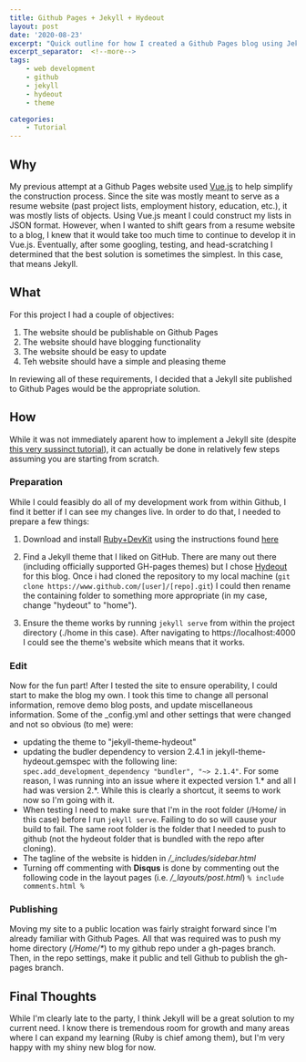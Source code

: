 ```yaml
---
title: Github Pages + Jekyll + Hydeout
layout: post
date: '2020-08-23'
excerpt: "Quick outline for how I created a Github Pages blog using Jekyll and the Hydeout theme."
excerpt_separator:  <!--more-->
tags: 
    - web development
    - github
    - jekyll
    - hydeout
    - theme

categories: 
    - Tutorial
---
```


## Why

My previous attempt at a Github Pages website used [Vue.js](https://vuejs.org/) to help simplify the construction process. Since the site was mostly meant to serve as a resume website (past project lists, employment history, education, etc.), it was mostly lists of objects. Using Vue.js meant I could construct my lists in JSON format. However, when I wanted to shift gears from a resume website to a blog, I knew that it would take too much time to continue to develop it in Vue.js. Eventually, after some googling, testing, and head-scratching I determined that the best solution is sometimes the simplest. In this case, that means Jekyll. 

## What

For this project I had a couple of objectives: 

1. The website should be publishable on Github Pages
2. The website should have blogging functionality
3. The website should be easy to update
4. Teh website should have a simple and pleasing theme

In reviewing all of these requirements, I decided that a Jekyll site published to Github Pages would be the appropriate solution. 

## How

While it was not immediately aparent how to implement a Jekyll site (despite [this very sussinct tutorial](https://www.kiltandcode.com/2020/04/30/how-to-create-a-blog-using-jekyll-and-github-pages-on-windows/)), it can actually be done in relatively few steps assuming you are starting from scratch.

### Preparation

While I could feasibly do all of my development work from within Github, I find it better if I can see my changes live. In order to do that, I needed to prepare a few things: 

1. Download and install [Ruby+DevKit](https://rubyinstaller.org/) using the instructions found [here](https://www.kiltandcode.com/2020/04/30/how-to-create-a-blog-using-jekyll-and-github-pages-on-windows/#how-to-install-jekyll-on-windows)

2. Find a Jekyll theme that I liked on GitHub. There are many out there (including officially supported GH-pages themes) but I chose [Hydeout](https://github.com/fongandrew/hydeout) for this blog. Once i had cloned the repository to my local machine (```git clone https://www.github.com/[user]/[repo].git```) I could then rename the containing folder to something more appropriate (in my case, change "hydeout" to "home").

3. Ensure the theme works by running ```jekyll serve``` from within the project directory (./home in this case). After navigating to https://localhost:4000 I could see the theme's website which means that it works.

### Edit

Now for the fun part! After I tested the site to ensure operability, I could start to make the blog my own. I took this time to change all personal information, remove demo blog posts, and update miscellaneous information. Some of the _config.yml and other settings that were changed and not so obvious (to me) were: 

* updating the theme to "jekyll-theme-hydeout"
* updating the budler dependency to version 2.4.1 in jekyll-theme-hydeout.gemspec with the following line: ```spec.add_development_dependency "bundler", "~> 2.1.4"```. For some reason, I was running into an issue where it expected version 1.* and all I had was version 2.*. While this is clearly a shortcut, it seems to work now so I'm going with it. 
* When testing I need to make sure that I'm in the root folder (/Home/ in this case) before I run ```jekyll serve```. Failing to do so will cause your build to fail. The same root folder is the folder that I needed to push to github (not the hydeout folder that is bundled with the repo after cloning). 
* The tagline of the website is hidden in */_includes/sidebar.html*
* Turning off commenting with **Disqus** is done by commenting out the following code in the layout pages (i.e. */_layouts/post.html*) ```% include comments.html %```


### Publishing

Moving my site to a public location was fairly straight forward since I'm already familiar with Github Pages. All that was required was to push my home directory (*/Home/\**) to my github repo under a gh-pages branch. Then, in the repo settings, make it public and tell Github to publish the gh-pages branch. 

## Final Thoughts

While I'm clearly late to the party, I think Jekyll will be a great solution to my current need. I know there is tremendous room for growth and many areas where I can expand my learning (Ruby is chief among them), but I'm very happy with my shiny new blog for now. 

